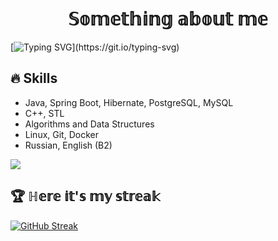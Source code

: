 <h1 align="center">𝕊𝕠𝕞𝕖𝕥𝕙𝕚𝕟𝕘 𝕒𝕓𝕠𝕦𝕥 𝕞𝕖 </h1>  

[![Typing SVG](https://readme-typing-svg.demolab.com/?font=Fira+Code&size=25&duration=5000&pause=500&width=600&height=100&color=F78627FF&lines=Hi+there,+I'am+Roman!+19+years+old.;Computer+science+student.;Love+to+learn+new+things!)](https://git.io/typing-svg) 
## 🔥 Skills
- Java, Spring Boot, Hibernate, PostgreSQL, MySQL
- C++, STL
- Algorithms and Data Structures
- Linux, Git, Docker
- Russian, English (B2)

![](https://komarev.com/ghpvc/?username=dcct0r&color=red)   
## 🏆 ℍ𝕖𝕣𝕖 𝕚𝕥'𝕤 𝕞𝕪 𝕤𝕥𝕣𝕖𝕒𝕜
[![GitHub Streak](https://github-readme-streak-stats.herokuapp.com/?user=dcct0r)](https://git.io/streak-stats)
